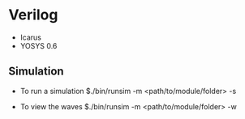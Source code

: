 # Verilog

- Icarus
- YOSYS 0.6

## Simulation

- To run a simulation
   $./bin/runsim -m <path/to/module/folder> -s

- To view the waves
   $./bin/runsim -m <path/to/module/folder> -w


